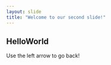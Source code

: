 ```yaml
---
layout: slide
title: "Welcome to our second slide!"
---
```

HelloWorld
---
Use the left arrow to go back!
